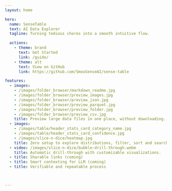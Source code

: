 ```yaml
---
layout: home

hero:
  name: SenseTable
  text: AI Data Explorer
  tagline: Turning tedious chores into a smooth intuitive flow.

  actions:
    - theme: brand
      text: Get Started
      link: /guide/
    - theme: alt
      text: View on GitHub
      link: https://github.com/SmooSenseAI/sense-table

features:
  - images:
    - /images/folder_browser/markdown_readme.jpg
    - /images/folder_browser/preview_images.jpg
    - /images/folder_browser/preview_json.jpg
    - /images/folder_browser/preview_parquet.jpg
    - /images/folder_browser/preview_folder.jpg
    - /images/folder_browser/preview_csv.jpg
    title: Preview large data files in one place, without downloading. <a href="https://demo.table.smoosense.ai/FolderBrowser?rootFolder=s3://sense-table-demo/PreviewFiles" target=_blank>(demo)</a>
  - images:
    - /images/table/header_stats_card_category_name.jpg
    - /images/table/header_stats_card_confidence.jpg
    - /images/slice-n-dice/heatmap.jpg
    title: Zero setup to explore distributions, filter, sort and search values. <a href="https://demo.table.smoosense.ai/Table?filePath=s3://sense-table-demo/model_failure_analysis/object_detection/analyze_instances/yolov7.parquet" target=_blank>(demo)</a>
  - video: /images/slice-n-dice/bubble-drill-through.webm
    title: Automatic drill-through with customizable visualizations.
  - title: Sharable links (coming)
  - title: Smart contexting for LLM (coming)
  - title: Verifiable and repeatable process



---
```

